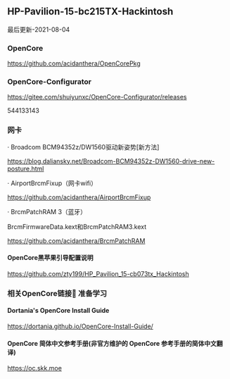 ## HP-Pavilion-15-bc215TX-Hackintosh

最后更新-2021-08-04

### OpenCore
https://github.com/acidanthera/OpenCorePkg

### OpenCore-Configurator
https://gitee.com/shuiyunxc/OpenCore-Configurator/releases

544133143

### 网卡
· Broadcom BCM94352z/DW1560驱动新姿势[新方法]

https://blog.daliansky.net/Broadcom-BCM94352z-DW1560-drive-new-posture.html

· AirportBrcmFixup（网卡wifi）

https://github.com/acidanthera/AirportBrcmFixup

· BrcmPatchRAM 3（蓝牙）

BrcmFirmwareData.kext和BrcmPatchRAM3.kext

https://github.com/acidanthera/BrcmPatchRAM


#### OpenCore黑苹果引导配置说明

https://github.com/zty199/HP_Pavilion_15-cb073tx_Hackintosh

### 相关OpenCore链接🔗 准备学习

#### Dortania's OpenCore Install Guide

https://dortania.github.io/OpenCore-Install-Guide/

#### OpenCore 简体中文参考手册(非官方维护的 OpenCore 参考手册的简体中文翻译)

https://oc.skk.moe


